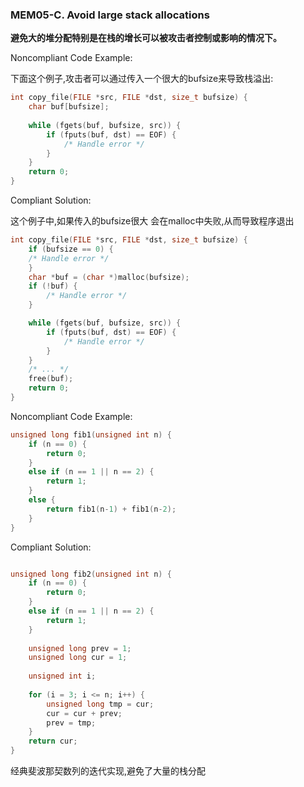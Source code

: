 ### MEM05-C. Avoid large stack allocations

**避免大的堆分配特别是在栈的增长可以被攻击者控制或影响的情况下。**

Noncompliant Code Example:

下面这个例子,攻击者可以通过传入一个很大的bufsize来导致栈溢出:

```C
int copy_file(FILE *src, FILE *dst, size_t bufsize) {
    char buf[bufsize];
    
    while (fgets(buf, bufsize, src)) {
        if (fputs(buf, dst) == EOF) {
            /* Handle error */
        }
    }
    return 0;
}
```

Compliant Solution:

这个例子中,如果传入的bufsize很大 会在malloc中失败,从而导致程序退出

```C
int copy_file(FILE *src, FILE *dst, size_t bufsize) {
    if (bufsize == 0) {
    /* Handle error */
    }
    char *buf = (char *)malloc(bufsize);
    if (!buf) {
        /* Handle error */
    }

    while (fgets(buf, bufsize, src)) {
        if (fputs(buf, dst) == EOF) {
            /* Handle error */
        }
    }
    /* ... */
    free(buf);
    return 0;
}
```

Noncompliant Code Example:

```C
unsigned long fib1(unsigned int n) {
    if (n == 0) {
        return 0;
    }
    else if (n == 1 || n == 2) {
        return 1;
    }
    else {
        return fib1(n-1) + fib1(n-2);
    }
}
```

Compliant Solution:

```C

unsigned long fib2(unsigned int n) {
    if (n == 0) {
        return 0;
    }
    else if (n == 1 || n == 2) {
        return 1;
    }
    
    unsigned long prev = 1;
    unsigned long cur = 1;
    
    unsigned int i;
    
    for (i = 3; i <= n; i++) {
        unsigned long tmp = cur;
        cur = cur + prev;
        prev = tmp;
    }
    return cur;
}
```

经典斐波那契数列的迭代实现,避免了大量的栈分配

